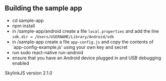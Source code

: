 ## Building the sample app
- cd sample-app
- npm install
- in /sample-app/android create a file `local.properties` and add the line `sdk.dir = /Users/USERNAME/Library/Android/sdk`
- in /sample-app create a file `app-config.js` and copy the contents of `app-config-example.js' using your own key and secret
- run sudo react-native run-android
- ensure that you have an Android device plugged in and USB debugging enabled

SkylinkJS version 2.1.0



